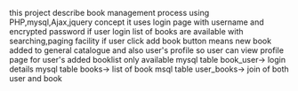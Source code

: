 this project describe book management process using PHP,mysql,Ajax,jquery concept
it uses login page with username and encrypted password
if user login  list of books are available with searching,paging facility
if user click add book button means new book added to general catalogue and also user's profile
so user can view profile page for user's added booklist only available
mysql table book_user-> login details
mysql table books-> list of book
msql table user_books-> join of both user and book
